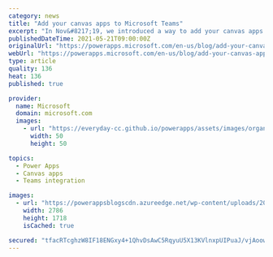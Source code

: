 ```yaml
---
category: news
title: "Add your canvas apps to Microsoft Teams"
excerpt: "In Nov&#8217;19, we introduced a way to add your canvas apps to Microsoft Teams. Since we added this capability, we&#8217;ve seen several of you take advantage of it to bring personal productivity apps to Teams. Starting this week, we&#8217;re simplifying this experience further by eliminating the need"
publishedDateTime: 2021-05-21T09:00:00Z
originalUrl: "https://powerapps.microsoft.com/en-us/blog/add-your-canvas-apps-to-microsoft-teams/"
webUrl: "https://powerapps.microsoft.com/en-us/blog/add-your-canvas-apps-to-microsoft-teams/"
type: article
quality: 136
heat: 136
published: true

provider:
  name: Microsoft
  domain: microsoft.com
  images:
    - url: "https://everyday-cc.github.io/powerapps/assets/images/organizations/microsoft.com-50x50.jpg"
      width: 50
      height: 50

topics:
  - Power Apps
  - Canvas apps
  - Teams integration

images:
  - url: "https://powerappsblogscdn.azureedge.net/wp-content/uploads/2021/05/side-panel.png"
    width: 2786
    height: 1718
    isCached: true

secured: "tfacRTcghzW8IF18ENGxy4+1QhvDsAwC5RqyuU5X13KVlnxpUIPuaJ/vjAoowGeQVPXEM0u1XZVGpj2sfzE6hi9lLorPH/XgvQewMixt6VB07nER2tGQ47oiwVj/W4r1IGpcos929+6PsQp2XSn3ltMaNYBgTVoLOTP27hlVmiWpwwIx51x1Vr5GznSrq+MZUSEovk9EZ5k+JkXINiqUr57xoUnLUrNY+y3/1JGR9vNsPUwIgz1nVV+SXzm/u3PCTs11p09DH3uyCAcrNwn1lJPWTiH2S4cKOpNWqWZdQ1BrP6dkgNiYxeGlWHCEyynccbUHO6TboQbvEYZaPGM6m741bdaTdB57nyexNyT/APs=;D4/Poa4BoeBLutpRH4XtFQ=="
---
```


